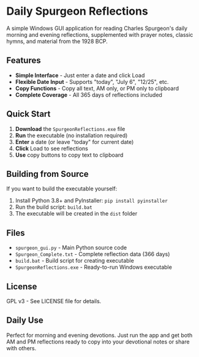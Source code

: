# Daily Spurgeon Reflections

A simple Windows GUI application for reading Charles Spurgeon's daily morning and evening reflections, supplemented with prayer notes, classic hymns, and material from the 1928 BCP.

## Features

- **Simple Interface** - Just enter a date and click Load
- **Flexible Date Input** - Supports "today", "July 6", "12/25", etc.
- **Copy Functions** - Copy all text, AM only, or PM only to clipboard
- **Complete Coverage** - All 365 days of reflections included

## Quick Start

1. **Download** the `SpurgeonReflections.exe` file
2. **Run** the executable (no installation required)
3. **Enter** a date (or leave "today" for current date)
4. **Click** Load to see reflections
5. **Use** copy buttons to copy text to clipboard

## Building from Source

If you want to build the executable yourself:

1. Install Python 3.8+ and PyInstaller: `pip install pyinstaller`
2. Run the build script: `build.bat`
3. The executable will be created in the `dist` folder

## Files

- `spurgeon_gui.py` - Main Python source code
- `Spurgeon_Complete.txt` - Complete reflection data (366 days)
- `build.bat` - Build script for creating executable
- `SpurgeonReflections.exe` - Ready-to-run Windows executable

## License

GPL v3 - See LICENSE file for details.

## Daily Use

Perfect for morning and evening devotions. Just run the app and get both AM and PM reflections ready to copy into your devotional notes or share with others.